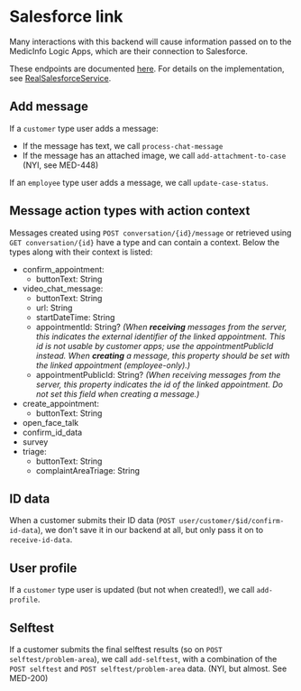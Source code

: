# Salesforce link
Many interactions with this backend will cause information passed on to the MedicInfo Logic Apps, 
 which are their connection to Salesforce.

These endpoints are documented [here](https://medicinfo-mw-ont-api.developer.azure-api.net/api-details#api=medicinfo-mw-la-ont-process-chat-message).
 For details on the implementation, see [RealSalesforceService](../businesslogic/src/main/kotlin/com/innovattic/medicinfo/logic/salesforce/RealSalesforceService.kt).

## Add message
If a `customer` type user adds a message:
* If the message has text, we call `process-chat-message`
* If the message has an attached image, we call `add-attachment-to-case` (NYI, see MED-448)

If an `employee` type user adds a message, we call `update-case-status`.

## Message action types with action context
Messages created using `POST conversation/{id}/message` or retrieved using `GET conversation/{id}` have a type and 
can contain a context. Below the types along with their context is listed:

* confirm_appointment:
  * buttonText: String
* video_chat_message:
  * buttonText: String
  * url: String
  * startDateTime: String
  * appointmentId: String? *(When **receiving** messages from the server, this indicates the external identifier of the
    linked appointment. This id is not usable by customer apps; use the appointmentPublicId instead. 
    When **creating** a message, this property should be set with the linked appointment (employee-only).)*
  * appointmentPublicId: String? *(When receiving messages from the server, this property indicates the id of the
    linked appointment. Do not set this field when creating a message.)*
* create_appointment:
  * buttonText: String
* open_face_talk
* confirm_id_data
* survey
* triage:
  * buttonText: String
  * complaintAreaTriage: String

## ID data
When a customer submits their ID data (`POST user/customer/$id/confirm-id-data`),
 we don't save it in our backend at all, but only pass it on to `receive-id-data`.

## User profile
If a `customer` type user is updated (but not when created!), we call `add-profile`.

## Selftest
If a customer submits the final selftest results (so on `POST selftest/problem-area`),
 we call `add-selftest`, with a combination of the `POST selftest` and `POST selftest/problem-area` data.
 (NYI, but almost. See MED-200)
